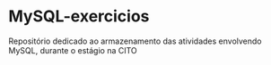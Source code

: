 # MySQL-exercicios
Repositório dedicado ao armazenamento das atividades envolvendo MySQL, durante o estágio na CITO
